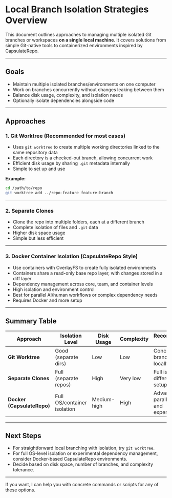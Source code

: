 
# Local Branch Isolation Strategies Overview

This document outlines approaches to managing multiple isolated Git branches or workspaces **on a single local machine**. It covers solutions from simple Git-native tools to containerized environments inspired by CapsulateRepo.

---

## Goals

- Maintain multiple isolated branches/environments on one computer  
- Work on branches concurrently without changes leaking between them  
- Balance disk usage, complexity, and isolation needs  
- Optionally isolate dependencies alongside code

---

## Approaches

### 1. Git Worktree (Recommended for most cases)

- Uses `git worktree` to create multiple working directories linked to the same repository data  
- Each directory is a checked-out branch, allowing concurrent work  
- Efficient disk usage by sharing `.git` metadata internally  
- Simple to set up and use

**Example:**

```bash
cd /path/to/repo
git worktree add ../repo-feature feature-branch
```

---

### 2. Separate Clones

- Clone the repo into multiple folders, each at a different branch  
- Complete isolation of files and `.git` data  
- Higher disk space usage  
- Simple but less efficient

---

### 3. Docker Container Isolation (CapsulateRepo Style)

- Use containers with OverlayFS to create fully isolated environments  
- Containers share a read-only base repo layer, with changes stored in a diff layer  
- Dependency management across core, team, and container levels  
- High isolation and environment control  
- Best for parallel AI/human workflows or complex dependency needs  
- Requires Docker and more setup

---

## Summary Table

| Approach                 | Isolation Level          | Disk Usage   | Complexity      | Recommended For                        |
|--------------------------|-------------------------|--------------|-----------------|-------------------------------------|
| **Git Worktree**          | Good (separate dirs)    | Low          | Low             | Concurrent branch work locally      |
| **Separate Clones**       | Full (separate repos)   | High         | Very low        | Full isolation, different setups    |
| **Docker (CapsulateRepo)**| Full OS/container isolation | Medium-high | High            | Advanced parallel dev and experiments|

---

## Next Steps

- For straightforward local branching with isolation, try `git worktree`.  
- For full OS-level isolation or experimental dependency management, consider Docker-based CapsulateRepo environments.  
- Decide based on disk space, number of branches, and complexity tolerance.

---

If you want, I can help you with concrete commands or scripts for any of these options.
